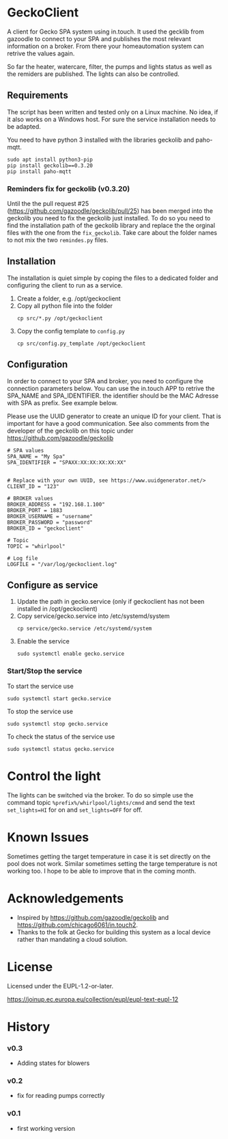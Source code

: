 # GeckoClient

A client for Gecko SPA system using in.touch. It used the gecklib from gazoodle to connect to your SPA and publishes the most relevant information on a broker. From there your homeautomation system can retrive the values again.

So far the heater, watercare, filter, the pumps and lights status as well as the remiders are published. The lights can also be controlled.

## Requirements

The script has been written and tested only on a Linux machine. No idea, if it also works on a Windows host.
For sure the service installation needs to be adapted.

You need to have python 3 installed with the libraries geckolib and paho-mqtt.

```console
sudo apt install python3-pip
pip install geckolib==0.3.20
pip install paho-mqtt
```

### Reminders fix for geckolib (v0.3.20)

Until the the pull request #25 (https://github.com/gazoodle/geckolib/pull/25) has been merged into the geckolib you need to fix the geckolib just installed. 
To do so you need to find the installation path of the geckolib library and replace the the orginal files with the one from the `fix_geckolib`. Take care about the folder names to not mix the two `remindes.py` files.

## Installation
The installation is quiet simple by coping the files to a dedicated folder and configuring the client to run as a service.

1. Create a folder, e.g. /opt/geckoclient
2. Copy all python file into the folder
   ```
   cp src/*.py /opt/geckoclient
   ```
3. Copy the config template to `config.py`
   ```
   cp src/config.py_template /opt/geckoclient
   ```

## Configuration

In order to connect to your SPA and broker, you need to configure the connection parameters below.
You can use the in.touch APP to retrive the SPA_NAME and SPA_IDENTIFIER. the identifier should be the MAC Adresse with SPA as prefix.
See example below.

Please use the UUID generator to create an unique ID for your client. That is important for have a good communication.
See also comments from the developer of the geckolib on this topic under https://github.com/gazoodle/geckolib

```config
# SPA values
SPA_NAME = "My Spa"
SPA_IDENTIFIER = "SPAXX:XX:XX:XX:XX:XX"


# Replace with your own UUID, see https://www.uuidgenerator.net/>
CLIENT_ID = "123"

# BROKER values
BROKER_ADDRESS = "192.168.1.100"
BROKER_PORT = 1883
BROKER_USERNAME = "username"
BROKER_PASSWORD = "password"
BROKER_ID = "geckoclient"

# Topic
TOPIC = "whirlpool"

# Log file
LOGFILE = "/var/log/geckoclient.log"
```

## Configure as service
1. Update the path in gecko.service (only if geckoclient has not been installed in /opt/geckoclient)
2. Copy service/gecko.service into /etc/systemd/system
   ```
   cp service/gecko.service /etc/systemd/system
   ```
5. Enable the service
   ``` 
   sudo systemctl enable gecko.service
   ```

### Start/Stop the service
To start the service use
``` 
sudo systemctl start gecko.service
```

To stop the service use
``` 
sudo systemctl stop gecko.service
```

To check the status of the service use
``` 
sudo systemctl status gecko.service
```

# Control the light
The lights can be switched via the broker. To do so simple use the command topic `%prefix%/whirlpool/lights/cmnd` and send the text `set_lights=HI` for on and `set_lights=OFF` for off.

# Known Issues
Sometimes getting the target temperature in case it is set directly on the pool does not work. Similar sometimes setting the targe temperature is not working too. I hope to be able to improve that in the coming month.

# Acknowledgements

 - Inspired by https://github.com/gazoodle/geckolib and https://github.com/chicago6061/in.touch2.
 - Thanks to the folk at Gecko for building this system as a local device rather than mandating a cloud solution.
 
# License
Licensed under the EUPL-1.2-or-later.

https://joinup.ec.europa.eu/collection/eupl/eupl-text-eupl-12


# History

### v0.3
* Adding states for blowers

### v0.2
* fix for reading pumps correctly

### v0.1
* first working version


